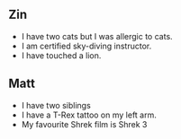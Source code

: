 ## Zin

- I have two cats but I was allergic to cats.
- I am certified sky-diving instructor.
- I have touched a lion.

## Matt

- I have two siblings
- I have a T-Rex tattoo on my left arm.
- My favourite Shrek film is Shrek 3

